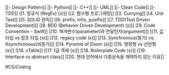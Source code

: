 [[- Design Pattern]]
[[- Python]]
[[- C++]]
[[- UML]]
[[- Clean Code]]
[[- TDD]]
[[1. 정규식 (RegEx) (x)]]
[[2. 함수형 프로그래밍]]
[[3. Currying]]
[[4. Unit Test]]
[[5. SOLID 원칙]]
[[6. prefix, infix, postfix]]
[[7. TDD(Test Driven Development)]]
[[8. BDD (Behavior Driven Development) (x)]]
[[9. Code Convention - Swift]]
[[10. 매개변수(parameter)와 전달인자(argument)]]
[[11. 값 타입 vs 참조 타입 (x)]]
[[12. regacy code (x)]]
[[13. Synchronous(동기) vs. Asynchronous(비동기)]]
[[14. Pyramid of Doom (x)]]
[[15. 명령형 vs 선언형 (x)]]
[[16. vTable]]
[[17. 1급 객체 (x)]]
[[18. Boilerplate Code (x)]]
[[19. Interface vs abstract class]]
[[20. 현대 언어에서 다중상속을 채택하지 않는 이유]]

#CS/Coding

